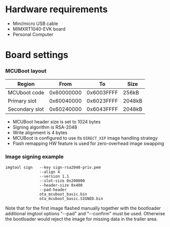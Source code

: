 Hardware requirements
=====================
- Mini/micro USB cable
- MIMXRT1040-EVK board
- Personal Computer

Board settings
==============

### MCUBoot layout

| Region         | From       | To         | Size   |
|----------------|------------|------------|--------|
| MCUboot code   | 0x60000000 | 0x6003FFFF | 256kB  |
| Primary slot   | 0x60040000 | 0x6023FFFF | 2048kB |
| Secondary slot | 0x60240000 | 0x6043FFFF | 2048kB |

- MCUBoot header size is set to 1024 bytes
- Signing algorithm is RSA-2048
- Write alignment is 4 bytes
- MCUBoot is configured to use its `DIRECT_XIP` image handling strategy
- Flash remapping HW feature is used for zero-overhead image swapping


### Image signing example

    imgtool sign   --key sign-rsa2048-priv.pem
                   --align 4
                   --version 1.1
                   --slot-size 0x200000
                   --header-size 0x400
                   --pad-header
                   ota_mcuboot_basic.bin
                   ota_mcuboot_basic.SIGNED.bin

Note that for the first image flashed manually together with the bootloader
additional imgtool options "--pad" and "--confirm" must be used. Otherwise
the bootloader would reject the image for missing data in the trailer area.
